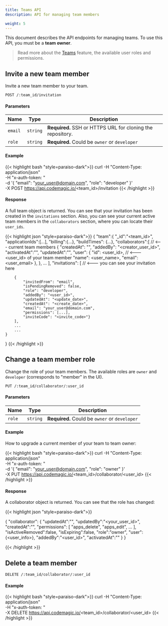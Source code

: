 ```yaml
---
title: Teams API
description: API for managing team members

weight: 5
---
```


This document describes the API endpoints for managing teams. To use this API, you must be a **team owner**.


>Read more about the [Teams](../getting-started/teams/) feature, the available user roles and permissions.



## Invite a new team member
Invite a new team member to your team.

`POST /:team_id/invitation`

#### Parameters


| **Name** | **Type** | **Description**                                            |
|----------| -------- |------------------------------------------------------------|
| `email`  | `string` | **Required.** SSH or HTTPS URL for cloning the repository. |
| `role`   | `string` | **Required.** Could be `owner` or `developer`              |

#### Example

{{< highlight bash "style=paraiso-dark">}}
curl -H "Content-Type: application/json" \
     -H "x-auth-token: <API Token>" \
     -d '{
        "email": "your_user@domain.com",
        "role": "developer"
     }' \
     -X POST https://api.codemagic.io/<team_id>/invitation
{{< /highlight >}}


#### Response

A full team object is returned. You can see that your invitation has been created
in the `invitations` section.
Also, you can see your current active team members in the `collaborators` section,
 where you can locate their `user_ids`.


{{< highlight json "style=paraiso-dark">}}
{
  "team":{
    "_id":"<team_id>",
    "applicationIds":[...],
    "billing":{...},
    "buildTimes": {...},
    "collaborators":[                       // <--- current team members
        {
            "createdAt": "<date>",
            "addedBy": "<creator_user_id>",
            "activatedAt":"<date>",
            "updatedAt":"<date>",
            "user":
                {
                    "id": <user_id>,        // <--- <user_id> of your team member
                    "name": <user_name>,
                    "email": <user_email>
                },
        },
        ...
    ],
    "invitations": [                        // <--- you can see your invitation here

        {
            "invitedFrom": "email",
            "isPendingRemoved": false,
            "role": "developer",
            "addedBy": "<user_id>",
            "updatedAt": "<update_date>",
            "createdAt": "<create_date>",
            "email": "your_user@domain.com",
            "permissions": [...],
            "inviteCode": "<invite_code>"}
        ],
        ...
        ...
    }
}
{{< /highlight >}}


## Change a team member role


Change the role of your team members. The available roles are `owner` and `developer` (corresponds to "member" in the UI).

`PUT /:team_id/collaborator/:user_id`

#### Parameters


| **Name** | **Type** | **Description**                                            |
|----------| -------- |------------------------------------------------------------|
| `role`   | `string` | **Required.** Could be `owner` or `developer`              |


#### Example

How to upgrade a current member of your team to team owner:

{{< highlight bash "style=paraiso-dark">}}
curl -H "Content-Type: application/json" \
     -H "x-auth-token: <API Token>" \
     -d '{
        "email": "your_user@domain.com",
        "role": "owner"
     }' \
     -X PUT https://api.codemagic.io/<team_id>/collaborator/<user_id>
{{< /highlight >}}


#### Response

A collaborator object is returned. You can see that the role has changed:


{{< highlight json "style=paraiso-dark">}}

{
    "collaborator":
        {
            "updatedAt":"<date>",
            "updatedBy":"<your_user_id>",
            "createdAt":"<date>",
            "permissions":
                [
                    "apps_delete",
                    "apps_edit",
                    ...
                ],
            "isActiveRemoved":false,
            "isExpiring":false,
            "role":"owner",
            "user":{<user_info>},
            "addedBy":"<user_id>",
            "activatedAt":"<date>"
        }
}

{{< /highlight >}}



## Delete a team member


`DELETE /:team_id/collaborator/:user_id`

#### Example

{{< highlight bash "style=paraiso-dark">}}
curl -H "Content-Type: application/json" \
     -H "x-auth-token: <API Token>" \
     -X DELETE https://api.codemagic.io/<team_id>/collaborator/<user_id>
{{< /highlight >}}


